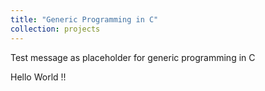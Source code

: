 ```yaml
---
title: "Generic Programming in C"
collection: projects
---
```


Test message as placeholder for generic programming in C

Hello World !!